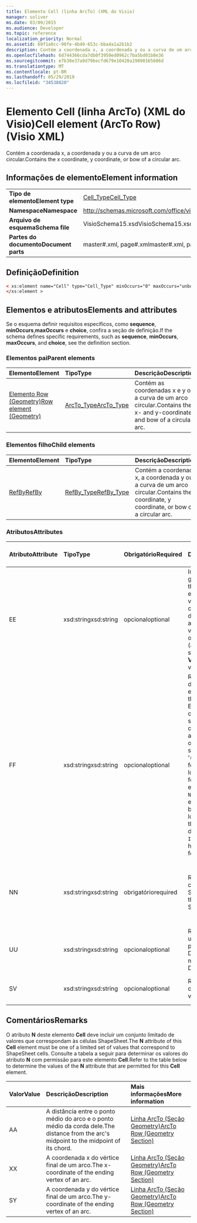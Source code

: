 ```yaml
---
title: Elemento Cell (linha ArcTo) (XML do Visio)
manager: soliver
ms.date: 03/09/2015
ms.audience: Developer
ms.topic: reference
localization_priority: Normal
ms.assetid: 69f1a0cc-90fe-4b49-653c-bba4a1a2b1b2
description: Contém a coordenada x, a coordenada y ou a curva de um arco circular.
ms.openlocfilehash: 6d744366cda7db0f3950ed0962c7ba5bd01b8e36
ms.sourcegitcommit: e7b38e37a9d79becfd679e10420a19890165606d
ms.translationtype: MT
ms.contentlocale: pt-BR
ms.lasthandoff: 05/29/2019
ms.locfileid: "34538820"
---
```

# <a name="cell-element-arcto-row-visio-xml"></a><span data-ttu-id="4ee56-103">Elemento Cell (linha ArcTo) (XML do Visio)</span><span class="sxs-lookup"><span data-stu-id="4ee56-103">Cell element (ArcTo Row) (Visio XML)</span></span>

<span data-ttu-id="4ee56-104">Contém a coordenada x, a coordenada y ou a curva de um arco circular.</span><span class="sxs-lookup"><span data-stu-id="4ee56-104">Contains the x coordinate, y coordinate, or bow of a circular arc.</span></span>
  
## <a name="element-information"></a><span data-ttu-id="4ee56-105">Informações de elemento</span><span class="sxs-lookup"><span data-stu-id="4ee56-105">Element information</span></span>

|||
|:-----|:-----|
|<span data-ttu-id="4ee56-106">**Tipo de elemento**</span><span class="sxs-lookup"><span data-stu-id="4ee56-106">**Element type**</span></span> <br/> |[<span data-ttu-id="4ee56-107">Cell_Type</span><span class="sxs-lookup"><span data-stu-id="4ee56-107">Cell_Type</span></span>](cell_type-complextypevisio-xml.md) <br/> |
|<span data-ttu-id="4ee56-108">**Namespace**</span><span class="sxs-lookup"><span data-stu-id="4ee56-108">**Namespace**</span></span> <br/> |http://schemas.microsoft.com/office/visio/2012/main  <br/> |
|<span data-ttu-id="4ee56-109">**Arquivo de esquema**</span><span class="sxs-lookup"><span data-stu-id="4ee56-109">**Schema file**</span></span> <br/> |<span data-ttu-id="4ee56-110">VisioSchema15.xsd</span><span class="sxs-lookup"><span data-stu-id="4ee56-110">VisioSchema15.xsd</span></span>  <br/> |
|<span data-ttu-id="4ee56-111">**Partes do documento**</span><span class="sxs-lookup"><span data-stu-id="4ee56-111">**Document parts**</span></span> <br/> |<span data-ttu-id="4ee56-112">master#.xml, page#.xml</span><span class="sxs-lookup"><span data-stu-id="4ee56-112">master#.xml, page#.xml</span></span>  <br/> |
   
## <a name="definition"></a><span data-ttu-id="4ee56-113">Definição</span><span class="sxs-lookup"><span data-stu-id="4ee56-113">Definition</span></span>

```XML
< xs:element name="Cell" type="Cell_Type" minOccurs="0" maxOccurs="unbounded" >
</xs:element >
```

## <a name="elements-and-attributes"></a><span data-ttu-id="4ee56-114">Elementos e atributos</span><span class="sxs-lookup"><span data-stu-id="4ee56-114">Elements and attributes</span></span>

<span data-ttu-id="4ee56-115">Se o esquema definir requisitos específicos, como **sequence**, **minOccurs**,**maxOccurs** e **choice**, confira a seção de definição.</span><span class="sxs-lookup"><span data-stu-id="4ee56-115">If the schema defines specific requirements, such as **sequence**, **minOccurs**, **maxOccurs**, and **choice**, see the definition section.</span></span> 
  
### <a name="parent-elements"></a><span data-ttu-id="4ee56-116">Elementos pai</span><span class="sxs-lookup"><span data-stu-id="4ee56-116">Parent elements</span></span>

|<span data-ttu-id="4ee56-117">**Elemento**</span><span class="sxs-lookup"><span data-stu-id="4ee56-117">**Element**</span></span>|<span data-ttu-id="4ee56-118">**Tipo**</span><span class="sxs-lookup"><span data-stu-id="4ee56-118">**Type**</span></span>|<span data-ttu-id="4ee56-119">**Descrição**</span><span class="sxs-lookup"><span data-stu-id="4ee56-119">**Description**</span></span>|
|:-----|:-----|:-----|
|[<span data-ttu-id="4ee56-120">Elemento Row (Geometry)</span><span class="sxs-lookup"><span data-stu-id="4ee56-120">Row element (Geometry)</span></span>](row-element-geometry-sectionvisio-xml.md) <br/> |[<span data-ttu-id="4ee56-121">ArcTo_Type</span><span class="sxs-lookup"><span data-stu-id="4ee56-121">ArcTo_Type</span></span>](arcto_type-complextypevisio-xml.md) <br/> |<span data-ttu-id="4ee56-122">Contém as coordenadas x e y ou a curva de um arco circular.</span><span class="sxs-lookup"><span data-stu-id="4ee56-122">Contains the x- and y-coordinates and bow of a circular arc.</span></span>  <br/> |
   
### <a name="child-elements"></a><span data-ttu-id="4ee56-123">Elementos filho</span><span class="sxs-lookup"><span data-stu-id="4ee56-123">Child elements</span></span>

|<span data-ttu-id="4ee56-124">**Elemento**</span><span class="sxs-lookup"><span data-stu-id="4ee56-124">**Element**</span></span>|<span data-ttu-id="4ee56-125">**Tipo**</span><span class="sxs-lookup"><span data-stu-id="4ee56-125">**Type**</span></span>|<span data-ttu-id="4ee56-126">**Descrição**</span><span class="sxs-lookup"><span data-stu-id="4ee56-126">**Description**</span></span>|
|:-----|:-----|:-----|
|[<span data-ttu-id="4ee56-127">RefBy</span><span class="sxs-lookup"><span data-stu-id="4ee56-127">RefBy</span></span>](refby-element-cell_type-complextypevisio-xml.md) <br/> |[<span data-ttu-id="4ee56-128">RefBy_Type</span><span class="sxs-lookup"><span data-stu-id="4ee56-128">RefBy_Type</span></span>](refby_type-complextypevisio-xml.md) <br/> |<span data-ttu-id="4ee56-129">Contém a coordenada x, a coordenada y ou a curva de um arco circular.</span><span class="sxs-lookup"><span data-stu-id="4ee56-129">Contains the x coordinate, y coordinate, or bow of a circular arc.</span></span>  <br/> |
   
### <a name="attributes"></a><span data-ttu-id="4ee56-130">Atributos</span><span class="sxs-lookup"><span data-stu-id="4ee56-130">Attributes</span></span>

|<span data-ttu-id="4ee56-131">**Atributo**</span><span class="sxs-lookup"><span data-stu-id="4ee56-131">**Attribute**</span></span>|<span data-ttu-id="4ee56-132">**Tipo**</span><span class="sxs-lookup"><span data-stu-id="4ee56-132">**Type**</span></span>|<span data-ttu-id="4ee56-133">**Obrigatório**</span><span class="sxs-lookup"><span data-stu-id="4ee56-133">**Required**</span></span>|<span data-ttu-id="4ee56-134">**Descrição**</span><span class="sxs-lookup"><span data-stu-id="4ee56-134">**Description**</span></span>|<span data-ttu-id="4ee56-135">**Valores possíveis**</span><span class="sxs-lookup"><span data-stu-id="4ee56-135">**Possible values**</span></span>|
|:-----|:-----|:-----|:-----|:-----|
|<span data-ttu-id="4ee56-136">E</span><span class="sxs-lookup"><span data-stu-id="4ee56-136">E</span></span>  <br/> |<span data-ttu-id="4ee56-137">xsd:string</span><span class="sxs-lookup"><span data-stu-id="4ee56-137">xsd:string</span></span>  <br/> |<span data-ttu-id="4ee56-138">opcional</span><span class="sxs-lookup"><span data-stu-id="4ee56-138">optional</span></span>  <br/> |<span data-ttu-id="4ee56-139">Indica que a fórmula gera um erro.</span><span class="sxs-lookup"><span data-stu-id="4ee56-139">Indicates that the formula evaluates to an error.</span></span> <span data-ttu-id="4ee56-140">O valor de **E** é atual (uma cadeia de mensagem de erro); o valor do atributo **V** é o último valor válido.</span><span class="sxs-lookup"><span data-stu-id="4ee56-140">The value of **E** is the current value (an error message string); the value of the **V** attribute is the last valid value.</span></span>  <br/> |<span data-ttu-id="4ee56-141">Uma cadeia de caracteres de mensagem de erro.</span><span class="sxs-lookup"><span data-stu-id="4ee56-141">An error message string.</span></span>  <br/> |
|<span data-ttu-id="4ee56-142">F</span><span class="sxs-lookup"><span data-stu-id="4ee56-142">F</span></span>  <br/> |<span data-ttu-id="4ee56-143">xsd:string</span><span class="sxs-lookup"><span data-stu-id="4ee56-143">xsd:string</span></span>  <br/> |<span data-ttu-id="4ee56-144">opcional</span><span class="sxs-lookup"><span data-stu-id="4ee56-144">optional</span></span>  <br/> | <span data-ttu-id="4ee56-145">Representa a fórmula do elemento.</span><span class="sxs-lookup"><span data-stu-id="4ee56-145">Represents the element's formula.</span></span> <span data-ttu-id="4ee56-146">Esse atributo pode conter uma das seguintes cadeias de caracteres:</span><span class="sxs-lookup"><span data-stu-id="4ee56-146">This attribute can contain one of the following strings:</span></span>  <br/>  <span data-ttu-id="4ee56-147">'(alguma fórmula)' se a fórmula existir localmente</span><span class="sxs-lookup"><span data-stu-id="4ee56-147">'(some formula)' if the formula exists locally</span></span>  <br/>  <span data-ttu-id="4ee56-148">`No Formula` se a fórmula estiver excluída ou bloqueada localmente</span><span class="sxs-lookup"><span data-stu-id="4ee56-148">`No Formula` if the formula is locally deleted or blocked</span></span>  <br/>  <span data-ttu-id="4ee56-149">`Inh` se a fórmula for herdada.</span><span class="sxs-lookup"><span data-stu-id="4ee56-149">`Inh` if the formula is inherited.</span></span>  <br/> |<span data-ttu-id="4ee56-150">Uma fórmula.</span><span class="sxs-lookup"><span data-stu-id="4ee56-150">A formula.</span></span>  <br/> |
|<span data-ttu-id="4ee56-151">N</span><span class="sxs-lookup"><span data-stu-id="4ee56-151">N</span></span>  <br/> |<span data-ttu-id="4ee56-152">xsd:string</span><span class="sxs-lookup"><span data-stu-id="4ee56-152">xsd:string</span></span>  <br/> |<span data-ttu-id="4ee56-153">obrigatório</span><span class="sxs-lookup"><span data-stu-id="4ee56-153">required</span></span>  <br/> |<span data-ttu-id="4ee56-154">Representa o nome da célula ShapeSheet.</span><span class="sxs-lookup"><span data-stu-id="4ee56-154">Represents the name of the ShapeSheet cell.</span></span>  <br/> |<span data-ttu-id="4ee56-155">O nome da célula ShapeSheet.</span><span class="sxs-lookup"><span data-stu-id="4ee56-155">The name of the ShapeSheet cell.</span></span>  <br/> <span data-ttu-id="4ee56-156">Confira a seção Comentários abaixo.</span><span class="sxs-lookup"><span data-stu-id="4ee56-156">See the Remarks section below.</span></span>  <br/> |
|<span data-ttu-id="4ee56-157">U</span><span class="sxs-lookup"><span data-stu-id="4ee56-157">U</span></span>  <br/> |<span data-ttu-id="4ee56-158">xsd:string</span><span class="sxs-lookup"><span data-stu-id="4ee56-158">xsd:string</span></span>  <br/> |<span data-ttu-id="4ee56-159">opcional</span><span class="sxs-lookup"><span data-stu-id="4ee56-159">optional</span></span>  <br/> |<span data-ttu-id="4ee56-160">Representa uma unidade de medida. O padrão é DL.</span><span class="sxs-lookup"><span data-stu-id="4ee56-160">Represents a unit of measure The default is DL.</span></span>  <br/> |<span data-ttu-id="4ee56-161">As unidades da célula.</span><span class="sxs-lookup"><span data-stu-id="4ee56-161">The units of the cell.</span></span>  <br/> |
|<span data-ttu-id="4ee56-162">S</span><span class="sxs-lookup"><span data-stu-id="4ee56-162">V</span></span>  <br/> |<span data-ttu-id="4ee56-163">xsd:string</span><span class="sxs-lookup"><span data-stu-id="4ee56-163">xsd:string</span></span>  <br/> |<span data-ttu-id="4ee56-164">opcional</span><span class="sxs-lookup"><span data-stu-id="4ee56-164">optional</span></span>  <br/> |<span data-ttu-id="4ee56-165">Representa o valor da célula.</span><span class="sxs-lookup"><span data-stu-id="4ee56-165">Represents the value of the cell.</span></span>  <br/> |<span data-ttu-id="4ee56-166">O valor da célula ShapeSheet.</span><span class="sxs-lookup"><span data-stu-id="4ee56-166">The value of the ShapeSheet cell.</span></span>  <br/> |
   
## <a name="remarks"></a><span data-ttu-id="4ee56-167">Comentários</span><span class="sxs-lookup"><span data-stu-id="4ee56-167">Remarks</span></span>

<span data-ttu-id="4ee56-168">O atributo **N** deste elemento **Cell** deve incluir um conjunto limitado de valores que correspondam às células ShapeSheet.</span><span class="sxs-lookup"><span data-stu-id="4ee56-168">The **N** attribute of this **Cell** element must be one of a limited set of values that correspond to ShapeSheet cells.</span></span> <span data-ttu-id="4ee56-169">Consulte a tabela a seguir para determinar os valores do atributo **N** com permissão para este elemento **Cell**.</span><span class="sxs-lookup"><span data-stu-id="4ee56-169">Refer to the table below to determine the values of the **N** attribute that are permitted for this **Cell** element.</span></span> 
  
|<span data-ttu-id="4ee56-170">**Valor**</span><span class="sxs-lookup"><span data-stu-id="4ee56-170">**Value**</span></span>|<span data-ttu-id="4ee56-171">**Descrição**</span><span class="sxs-lookup"><span data-stu-id="4ee56-171">**Description**</span></span>|<span data-ttu-id="4ee56-172">**Mais informações**</span><span class="sxs-lookup"><span data-stu-id="4ee56-172">**More information**</span></span>|
|:-----|:-----|:-----|
|<span data-ttu-id="4ee56-173">A</span><span class="sxs-lookup"><span data-stu-id="4ee56-173">A</span></span>  <br/> |<span data-ttu-id="4ee56-174">A distância entre o ponto médio do arco e o ponto médio da corda dele.</span><span class="sxs-lookup"><span data-stu-id="4ee56-174">The distance from the arc's midpoint to the midpoint of its chord.</span></span>  <br/> |[<span data-ttu-id="4ee56-175">Linha ArcTo (Seção Geometry)</span><span class="sxs-lookup"><span data-stu-id="4ee56-175">ArcTo Row (Geometry Section)</span></span>](arcto-row-geometry-section.md) <br/> |
|<span data-ttu-id="4ee56-176">X</span><span class="sxs-lookup"><span data-stu-id="4ee56-176">X</span></span>  <br/> |<span data-ttu-id="4ee56-177">A coordenada x do vértice final de um arco.</span><span class="sxs-lookup"><span data-stu-id="4ee56-177">The x-coordinate of the ending vertex of an arc.</span></span>  <br/> |[<span data-ttu-id="4ee56-178">Linha ArcTo (Seção Geometry)</span><span class="sxs-lookup"><span data-stu-id="4ee56-178">ArcTo Row (Geometry Section)</span></span>](arcto-row-geometry-section.md) <br/> |
|<span data-ttu-id="4ee56-179">S</span><span class="sxs-lookup"><span data-stu-id="4ee56-179">Y</span></span>  <br/> |<span data-ttu-id="4ee56-180">A coordenada y do vértice final de um arco.</span><span class="sxs-lookup"><span data-stu-id="4ee56-180">The y-coordinate of the ending vertex of an arc.</span></span>  <br/> |[<span data-ttu-id="4ee56-181">Linha ArcTo (Seção Geometry)</span><span class="sxs-lookup"><span data-stu-id="4ee56-181">ArcTo Row (Geometry Section)</span></span>](arcto-row-geometry-section.md) <br/> |
   

